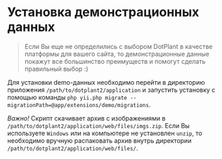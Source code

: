 # Установка демонстрационных данных

> Если Вы еще не определились с выбором DotPlant в качестве платформы для вашего сайта, то демонстрационные данные покажут все большинство преимуществ и помогут сделать правильный выбор :)

Для установки demo-данных необходимо перейти в директорию приложения `/path/to/dotplant2/application` и запустить установку с помощью команды `php yii.php migrate --migrationPath=@app/extensions/demo/migrations`.

*Важно!* Скрипт скачивает архив с изображениями в `/path/to/dotplant2/application/web/files/imgs.zip`. Если Вы используете `Windows` или на компьютере не установлен `unzip`, то необходимо вручную распаковать архив внутрь директории `/path/to/dotplant2/application/web/files/`.